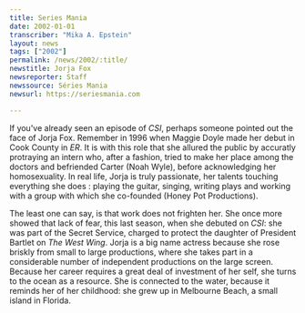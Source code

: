```yaml
---
title: Series Mania
date: 2002-01-01
transcriber: "Mika A. Epstein"
layout: news
tags: ["2002"]
permalink: /news/2002/:title/
newstitle: Jorja Fox
newsreporter: Staff
newssource: Séries Mania
newsurl: https://seriesmania.com

---
```


If you've already seen an episode of *CSI*, perhaps someone pointed out the face of Jorja Fox. Remember in 1996 when Maggie Doyle made her debut in Cook County in *ER*. It is with this role that she allured the public by accuratly protraying an intern who, after a fashion, tried to make her place among the doctors and befriended Carter (Noah Wyle), before acknowledging her homosexuality. In real life, Jorja is truly passionate, her talents touching everything she does : playing the guitar, singing, writing plays and working with a group with which she co-founded (Honey Pot Productions).

The least one can say, is that work does not frighten her. She once more showed that lack of fear, this last season, when she debuted on *CSI*: she was part of the Secret Service, charged to protect the daughter of President Bartlet on *The West Wing*. Jorja is a big name actress because she rose briskly from small to large productions, where she takes part in a considerable number of independent productions on the large screen. Because her career requires a great deal of investment of her self, she turns to the ocean as a resource. She is connected to the water, because it reminds her of her childhood: she grew up in Melbourne Beach, a small island in Florida.
